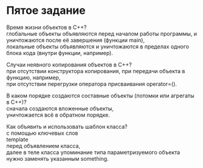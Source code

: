 # Пятое задание

Время жизни объектов в C++?  
глобальные объекты объявляются перед началом работы программы, и уничтожаются после её завершения (функции main),  
локальные объекты объявляются и уничтожаются в пределах одного блока кода (внутри функции, например).

Случаи неявного копирования объектов в C++?  
при отсутствии конструктора копирования, при передачи объекта в функцию, например,  
при отсутствии перегрузки оператора присваивания operator=().  

В каком порядке создаются составные объекты (потомки или агрегаты в C++)?  
сначала создаются вложенные объекты,  
уничтожается всё в обратном порядке.  

Как объявить и использовать шаблон класса?  
с помощью ключевых слов  
template <typename somethig>  
перед объявлением класса,  
далее в теле класса упоминание типа параметризуемого объекта нужно заменять указанным something.  
